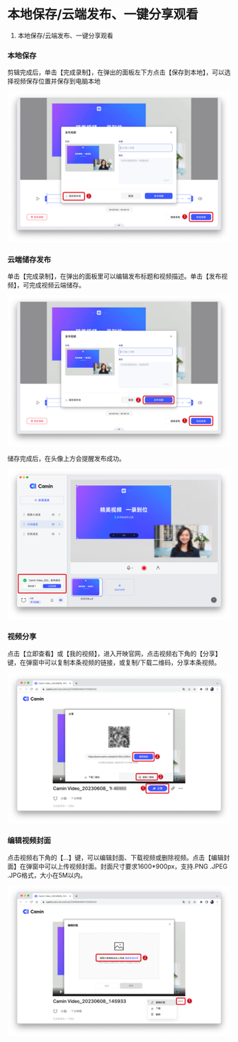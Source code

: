 # 本地保存/云端发布、一键分享观看

1. 本地保存/云端发布、一键分享观看

### 本地保存

剪辑完成后，单击【完成录制】，在弹出的面板左下方点击【保存到本地】，可以选择视频保存位置并保存到电脑本地

![camin功能介绍配图6-1](<../.gitbook/assets/0 (1).png>)

### 云端储存发布

单击【完成录制】，在弹出的面板里可以编辑发布标题和视频描述。单击【发布视频】，可完成视频云端储存。

![camin功能介绍配图6-2](<../.gitbook/assets/1 (2).png>)

储存完成后，在头像上方会提醒发布成功。

![camin功能介绍配图6-3](../.gitbook/assets/2.png)

### 视频分享

点击【立即查看】或【我的视频】，进入开映官网，点击视频右下角的【分享】键，在弹窗中可以复制本条视频的链接，或复制/下载二维码，分享本条视频。

![camin功能介绍配图6-4](<../.gitbook/assets/3 (1).png>)

### 编辑视频封面

点击视频右下角的【…】键，可以编辑封面、下载视频或删除视频。点击【编辑封面】在弹窗中可以上传视频封面。封面尺寸要求1600\*900px，支持.PNG .JPEG .JPG格式，大小在5M以内。

![camin功能介绍配图6-5](../.gitbook/assets/4.png)
